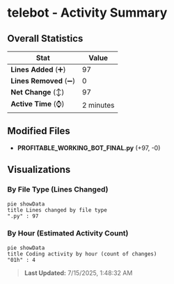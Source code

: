 # telebot - Activity Summary 

## Overall Statistics

| Stat                   | Value                                                             |
| ---------------------- | ----------------------------------------------------------------- |
| **Lines Added** (➕)   | 97                                          |
| **Lines Removed** (➖) | 0                                        |
| **Net Change** (↕)    | 97                |
| **Active Time** (⌚)   | 2 minutes |


## Modified Files
- **PROFITABLE_WORKING_BOT_FINAL.py** (+97, -0)

## Visualizations

### By File Type (Lines Changed)

```mermaid
pie showData
title Lines changed by file type
".py" : 97
```

### By Hour (Estimated Activity Count)

```mermaid
pie showData
title Coding activity by hour (count of changes)
"01h" : 4
```


> **Last Updated:** 7/15/2025, 1:48:32 AM